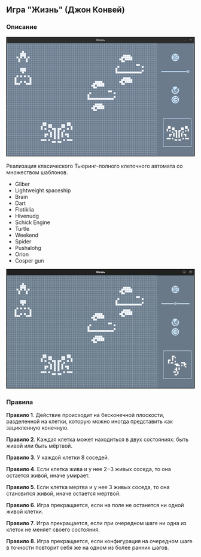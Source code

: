 ## Игра "Жизнь" (Джон Конвей)

### Описание
![Иллюстрация к проекту](https://github.com/SofiHaku/StateMachines/blob/master/assets/screen/1.png)

Реализация класического Тьюринг-полного клеточного автомата со множеством шаблонов.
  - Gliber
  - Lightweight spaceship
  - Brain
  - Dart
  - Flotiklia
  - Hivenudg
  - Schick Engine
  - Turtle
  - Weekend
  - Spider
  - Pushalohg
  - Orion
  - Cosper gun

![Гифка к проекту](https://github.com/SofiHaku/StateMachines/blob/master/assets/screen/2.gif)

### Правила

**Правило 1**. Действие происходит на бесконечной плоскости, разделенной на клетки, которую можно иногда представить как зацикленную конечную.

**Правило 2**. Каждая клетка может находиться в двух состояниях: быть живой или быть мёртвой.

**Правило 3**. У каждой клетки 8 соседей.

**Правило 4**. Если клетка жива и у нее 2−3 живых соседа, то она остается живой, иначе умирает.

**Правило 5**. Если клетка мертва и у нее 3 живых соседа, то она становится живой, иначе остается мертвой.

**Правило 6**. Игра прекращается, если на поле не останется ни одной живой клетки.

**Правило 7**. Игра прекращается, если при очередном шаге ни одна из клеток не меняет своего состояния.

**Правило 8**. Игра прекращается, если конфигурация на очередном шаге в точности повторит себя же на одном из более ранних шагов.

